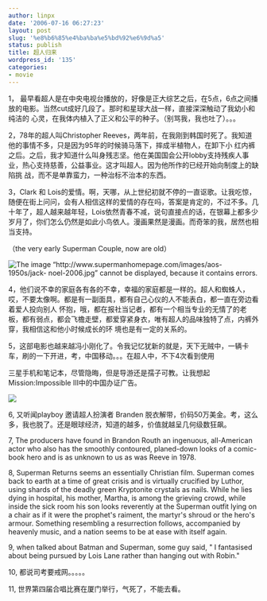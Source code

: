 ```yaml
---
author: linpx
date: '2006-07-16 06:27:23'
layout: post
slug: '%e8%b6%85%e4%ba%ba%e5%bd%92%e6%9d%a5'
status: publish
title: 超人归来
wordpress_id: '135'
categories:
- movie
---
```


1， 最早看超人是在中央电视台播放的，好像是正大综艺之后，在5点，6点之间播放的电影。当然cut成好几段了。那时和星球大战一样，直接深深触动了我幼小和纯洁的
心灵，在我体内植入了正义和公平的种子。（别骂我，我也吐了）。。。

  
2，78年的超人叫Christopher Reeves，两年前，在我刚到韩国时死了。我知道他的事情不多，只是因为95年的时候骑马落下，摔成半植物人，在卸下小
红内裤之后。之后，我才知道什么叫身残志坚。他在美国国会公开lobby支持残疾人事业，热心支持慈善，公益事业。这才叫超人。因为他所作的已经开始向制度上的缺陷挑
战，而不是单靠蛮力，一种治标不治本的东西。

  
3，Clark 和 Lois的爱情。啊，天哪，从上世纪初就不停的一直讴歌。让我吃惊，随便在街上问问，会有人相信这样的爱情的存在吗，答案是肯定的，不过不多。几
十年了，超人越来越年轻，Lois依然青春不减，说句直接点的话，在银幕上都多少岁月了，你们怎么仍然是如此小鸟依人。漫画果然是漫画。而奇笨的我，居然也相当支持。

  
（the very early Superman Couple, now are old）

![The image “http://www.supermanhomepage.com/images/aos-1950s/jack-
noel-2006.jpg” cannot be displayed, because it contains
errors.](http://www.supermanhomepage.com/images/aos-1950s/jack-noel-2006.jpg)

  
4，他们说不幸的家庭各有各的不幸，幸福的家庭都是一样的。超人和蜘蛛人，哎，不要太像啊。都是有一副面具，都有自己心仪的人不能表白，都一直在旁边看着爱人投向别人
怀抱，哦，都在报社当记者，都有一个相当专业的无情了的老板，都有弱点，都会飞檐走壁，都爱穿紧身衣，唯有超人的品味独特了点，内裤外穿，我相信这和他小时候成长的环
境也是有一定的关系的。

  
5，这部电影也越来越冯小刚化了。令我记忆犹新的就是，天下无贼中，一辆卡车，刷的一下开进，考，中国移动。。。在超人中，不下4次看到使用

三星手机和笔记本，尽管隐晦，但是导游还是孺子可教。让我想起 Mission:Impossible III中的中国办证广告。

  
![](http://static.flickr.com/45/190547179_cb842c7603.jpg)

  
6, 又听闻playboy 邀请超人扮演者 Branden
脱衣解带，价码50万美金。考，这么多，我也脱了。还是眼球经济，知道的越多，价值就越呈几何级数狂飙。

  
7, The producers have found in Brandon Routh an ingenuous, all-American actor
who also has the smoothly contoured, planed-down looks of a comic-book hero
and is as unknown to us as was Reeve in 1978.

  
8, Superman Returns seems an essentially Christian film. Superman comes back
to earth at a time of great crisis and is virtually crucified by Luthor, using
shards of the deadly green Kryptonite crystals as nails. While he lies dying
in hospital, his mother, Martha, is among the grieving crowd, while inside the
sick room his son looks reverently at the Superman outfit lying on a chair as
if it were the prophet's raiment, the martyr's shroud or the hero's armour.
Something resembling a resurrection follows, accompanied by heavenly music,
and a nation seems to be at ease with itself again.

  
9, when talked about Batman and Superman, some guy said, " I fantasised about
being pursued by Lois Lane rather than hanging out with Robin."

  
10, 都说司考要戒网。。。。。

  
11, 世界第四届合唱比赛在厦门举行，气死了，不能去看。

